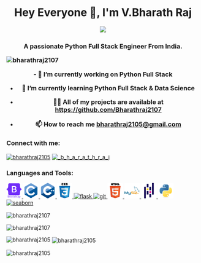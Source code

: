 <h1 align="center">Hey Everyone 👋, I'm V.Bharath Raj </h1>
<div align="center"> <img src="https://raw.githubusercontent.com/bharathraj2107/bharathraj2107/main/banner-3.png"> </div>
<h3 align="center">A passionate Python Full Stack Engineer From India. 
<!-- <img align="right" alt="Coding" width="400" src="https://raw.githubusercontent.com/bharathraj2105/bharathraj2105/master/gif3.gif"> -->
<p align="left"> <img src="https://komarev.com/ghpvc/?username=bharathraj2107&label=Profile%20views&color=0e75b6&style=flat" alt="bharathraj2107" /> </p>
- 🔭 I’m currently working on Python Full Stack

- 🌱 I’m currently learning **Python Full Stack & Data Science**

- 👨‍💻 All of my projects are available at https://github.com/Bharathraj2107

- 📫 How to reach me **bharathraj2105@gmail.com**

<h3 align="left">Connect with me:</h3>
<p align="left">
<a href="https://www.linkedin.com/in/v-bharath-raj-903993253/" target="blank"><img align="center" src="https://raw.githubusercontent.com/rahuldkjain/github-profile-readme-generator/master/src/images/icons/Social/linked-in-alt.svg" alt="bharathraj2105" height="30" width="40" /></a>
<a href="https://www.instagram.com/_b_h_a_r_a_t_h______raj/" target="blank"><img align="center" src="https://raw.githubusercontent.com/rahuldkjain/github-profile-readme-generator/master/src/images/icons/Social/instagram.svg" alt="_b_h_a_r_a_t_h_r_a_j" height="30" width="40" /></a>
</p>
<h3 align="left">Languages and Tools:</h3>
<p align="left"> <a href="https://getbootstrap.com" target="_blank" rel="noreferrer"> <img src="https://raw.githubusercontent.com/devicons/devicon/master/icons/bootstrap/bootstrap-plain-wordmark.svg" alt="bootstrap" width="40" height="40"/> </a> <a href="https://www.cprogramming.com/" target="_blank" rel="noreferrer"> <img src="https://raw.githubusercontent.com/devicons/devicon/master/icons/c/c-original.svg" alt="c" width="40" height="40"/> </a> <a href="https://www.w3schools.com/cpp/" target="_blank" rel="noreferrer"> <img src="https://raw.githubusercontent.com/devicons/devicon/master/icons/cplusplus/cplusplus-original.svg" alt="cplusplus" width="40" height="40"/> </a> <a href="https://www.w3schools.com/css/" target="_blank" rel="noreferrer"> <img src="https://raw.githubusercontent.com/devicons/devicon/master/icons/css3/css3-original-wordmark.svg" alt="css3" width="40" height="40"/> </a> <a href="https://flask.palletsprojects.com/" target="_blank" rel="noreferrer"> <img src="https://www.vectorlogo.zone/logos/pocoo_flask/pocoo_flask-icon.svg" alt="flask" width="40" height="40"/> </a> <a href="https://git-scm.com/" target="_blank" rel="noreferrer"> <img src="https://www.vectorlogo.zone/logos/git-scm/git-scm-icon.svg" alt="git" width="40" height="40"/> </a> <a href="https://www.w3.org/html/" target="_blank" rel="noreferrer"> <img src="https://raw.githubusercontent.com/devicons/devicon/master/icons/html5/html5-original-wordmark.svg" alt="html5" width="40" height="40"/> </a> <a href="https://www.mysql.com/" target="_blank" rel="noreferrer"> <img src="https://raw.githubusercontent.com/devicons/devicon/master/icons/mysql/mysql-original-wordmark.svg" alt="mysql" width="40" height="40"/> </a> <a href="https://pandas.pydata.org/" target="_blank" rel="noreferrer"> <img src="https://raw.githubusercontent.com/devicons/devicon/2ae2a900d2f041da66e950e4d48052658d850630/icons/pandas/pandas-original.svg" alt="pandas" width="40" height="40"/> </a> <a href="https://www.python.org" target="_blank" rel="noreferrer"> <img src="https://raw.githubusercontent.com/devicons/devicon/master/icons/python/python-original.svg" alt="python" width="40" height="40"/> </a> <a href="https://seaborn.pydata.org/" target="_blank" rel="noreferrer"> <img src="https://seaborn.pydata.org/_images/logo-mark-lightbg.svg" alt="seaborn" width="40" height="40"/> </a> </p>

<p><img align="center" src="https://github-readme-stats.vercel.app/api/top-langs?username=bharathraj2107&show_icons=true&locale=en&layout=compact" alt="bharathraj2107" /></p>

<p><img align="center" src="https://github-readme-streak-stats.herokuapp.com/?user=bharathraj2107&" alt="bharathraj2107" /></p>

<p><img align="left" src="https://github-readme-stats.vercel.app/api/top-langs?username=bharathraj2105 &show_icons=true&locale=en&layout=compact" alt="bharathraj2105" /></p>

<p>&nbsp;<img align="center" src="https://github-readme-stats.vercel.app/api?username=bharathraj2105&show_icons=true&locale=en" alt="bharathraj2105" /></p>

<p><img align="center" src="https://github-readme-streak-stats.herokuapp.com/?user=bharathraj2105&" alt="bharathraj2105" /></p>
